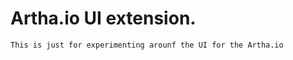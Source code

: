 # Artha.io UI extension.
```shell
This is just for experimenting arounf the UI for the Artha.io
```
